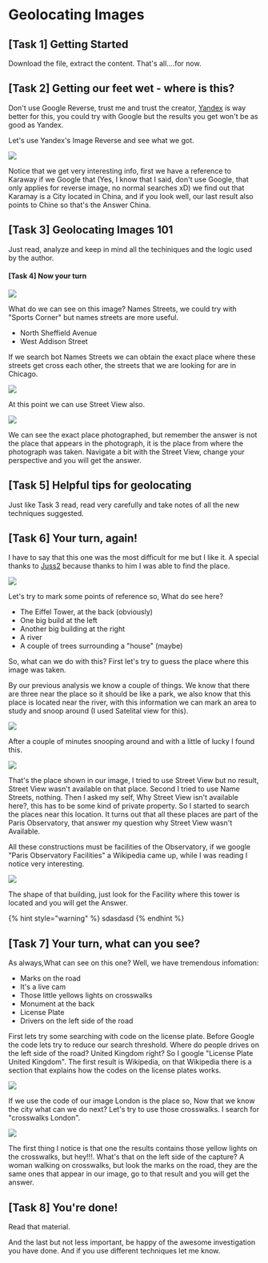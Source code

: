 # Geolocating Images

## \[Task 1\] Getting Started

Download the file, extract the content. That's all....for now.

## \[Task 2\] Getting our feet wet - where is this?

Don't use Google Reverse, trust me and trust the creator, [Yandex](https://yandex.com/images/search) is way better for this, you could try with Google but the results you get won't be as good as Yandex.

Let's use Yandex's Image Reverse and see what we got.

![](.gitbook/assets/image%20%287%29.png)

Notice that we get very interesting info, first we have a reference to Karaway if we Google that \(Yes, I know that I said, don't use Google, that only applies for reverse image, no normal searches xD\) we find out that Karamay is a City located in China, and if you look well, our last result also points to Chine so that's the Answer China.

## \[Task 3\] Geolocating Images 101

Just read, analyze and keep in mind all the techiniques and the logic used by the author.

#### \[Task 4\] Now your turn

![](.gitbook/assets/image%20%283%29.png)

What do we can see on this image? Names Streets, we could try with "Sports Corner" but names streets are more useful.

* North Sheffield Avenue 
* West Addison Street

If we search bot Names Streets we can obtain the exact place where these streets get cross each other, the streets that we are looking for are in Chicago.

![](.gitbook/assets/image%20%289%29.png)

At this point we can use Street View also.

![](.gitbook/assets/image%20%286%29.png)

We can see the exact place photographed, but remember the answer is not the place that appears in the photograph, it is the place from where the photograph was taken. Navigate a bit with the Street View, change your perspective and you will get the answer.

## \[Task 5\] Helpful tips for geolocating

Just like Task 3 read, read very carefully and take notes of all the new techniques suggested.

## \[Task 6\] Your turn, again!

I have to say that this one was the most difficult for me but I like it. A special thanks to [Juss2](https://tryhackme.com/p/Juss2) because thanks to him I was able to find the place.

![](.gitbook/assets/image%20%2812%29.png)

Let's try to mark some points of reference so, What do see here?

* The Eiffel Tower, at the back \(obviously\)
* One big build at the left
* Another big building at the right
* A river
* A couple of trees surrounding a "house" \(maybe\) 

So, what can we do with this? First let's try to guess the place where this image was taken.

By our previous analysis we know a couple of things. We know that there are three near the place so it should be like a park, we also know that this place is located near the river, with this information we can mark an area to study and snoop around \(I used Satelital view for this\).

![](.gitbook/assets/image%20%2811%29.png)

After a couple of minutes snooping around and with a little of lucky I found this.

![](.gitbook/assets/image%20%282%29.png)

That's the place shown in our image, I tried to use Street View but no result, Street View wasn't available on that place. Second I tried to use Name Streets, nothing. Then I asked my self, Why Street View isn't available here?, this has to be some kind of private property. So I started to search the places near this location. It turns out that all these places are part of the Paris Observatory, that answer my question why Street View wasn't Available. 

All these constructions must be facilities of the Observatory, if we google "Paris Observatory Facilities" a Wikipedia came up, while I was reading I notice very interesting.

![](.gitbook/assets/image.png)

 The shape of that building, just look for the Facility where this tower is located and you will get the Answer.

{% hint style="warning" %}
sdasdasd
{% endhint %}

## \[Task 7\] Your turn, what can you see?

As always,What can see on this one? Well, we have tremendous infomation:

* Marks on the road
* It's a live cam
* Those little yellows lights on crosswalks
* Monument at the back
* License Plate
* Drivers on the left side of the road

First lets try some searching with code on the license plate. Before Google the code lets try to reduce our search threshold. Where do people drives on the left side of the road? United Kingdom right? So I google "License Plate United Kingdom". The first result is Wikipedia, on that Wikipedia there is a section that explains how the codes on the license plates works.

![](.gitbook/assets/image%20%288%29.png)

If we use the code of our image London is the place so, Now that we know the city what can we do next? Let's try to use those crosswalks. I search for "crosswalks London".

![](.gitbook/assets/image%20%285%29.png)

The first thing I notice is that one the results contains those yellow lights on the crosswalks, but hey!!!. What's that on the left side of the capture? A woman walking on crosswalks, but look the marks on the road, they are the same ones that appear in our image, go to that result and you will get the answer.

## \[Task 8\] You're done!

Read that material.

And the last but not less important, be happy of the awesome investigation you have done. And if you use different techniques let me know.

